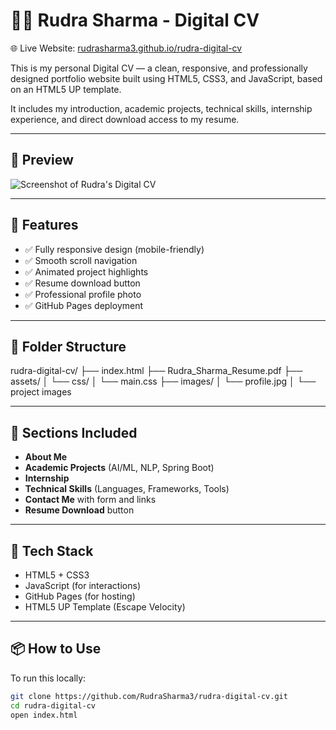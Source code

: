 # 🧑‍💼 Rudra Sharma - Digital CV

🌐 Live Website: [rudrasharma3.github.io/rudra-digital-cv](https://rudrasharma3.github.io/rudra-digital-cv)

This is my personal Digital CV — a clean, responsive, and professionally designed portfolio website built using HTML5, CSS3, and JavaScript, based on an HTML5 UP template.

It includes my introduction, academic projects, technical skills, internship experience, and direct download access to my resume.

---

## 📸 Preview

![Screenshot of Rudra's Digital CV](images/screenshot.jpg)

---

## 🚀 Features

- ✅ Fully responsive design (mobile-friendly)
- ✅ Smooth scroll navigation
- ✅ Animated project highlights
- ✅ Resume download button
- ✅ Professional profile photo
- ✅ GitHub Pages deployment

---

## 📁 Folder Structure

rudra-digital-cv/
├── index.html
├── Rudra_Sharma_Resume.pdf
├── assets/
│ └── css/
│ └── main.css
├── images/
│ └── profile.jpg
│ └── project images


---

## 💼 Sections Included

- **About Me**
- **Academic Projects** (AI/ML, NLP, Spring Boot)
- **Internship**
- **Technical Skills** (Languages, Frameworks, Tools)
- **Contact Me** with form and links
- **Resume Download** button

---

## 🔧 Tech Stack

- HTML5 + CSS3
- JavaScript (for interactions)
- GitHub Pages (for hosting)
- HTML5 UP Template (Escape Velocity)

---

## 📦 How to Use

To run this locally:

```bash
git clone https://github.com/RudraSharma3/rudra-digital-cv.git
cd rudra-digital-cv
open index.html
